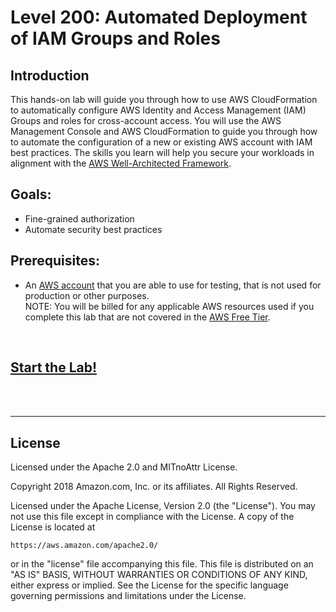 # Level 200: Automated Deployment of IAM Groups and Roles

## Introduction
This hands-on lab will guide you through how to use AWS CloudFormation to automatically configure AWS Identity and Access Management (IAM) Groups and roles for cross-account access.
You will use the AWS Management Console and AWS CloudFormation to guide you through how to automate the configuration of a new or existing AWS account with IAM best practices. The skills you learn will help you secure your workloads in alignment with the [AWS Well-Architected Framework](https://aws.amazon.com/architecture/well-architected/).

## Goals:
* Fine-grained authorization
* Automate security best practices

## Prerequisites:
* An [AWS account](https://portal.aws.amazon.com/gp/aws/developer/registration/index.html) that you are able to use for testing, that is not used for production or other purposes.  
NOTE: You will be billed for any applicable AWS resources used if you complete this lab that are not covered in the [AWS Free Tier](https://aws.amazon.com/free/).

<BR>

## [Start the Lab!](Lab_Guide.md)

<BR>
<BR>

***

## License
Licensed under the Apache 2.0 and MITnoAttr License. 

Copyright 2018 Amazon.com, Inc. or its affiliates. All Rights Reserved.

Licensed under the Apache License, Version 2.0 (the "License"). You may not use this file except in compliance with the License. A copy of the License is located at

    https://aws.amazon.com/apache2.0/

or in the "license" file accompanying this file. This file is distributed on an "AS IS" BASIS, WITHOUT WARRANTIES OR CONDITIONS OF ANY KIND, either express or implied. See the License for the specific language governing permissions and limitations under the License.


